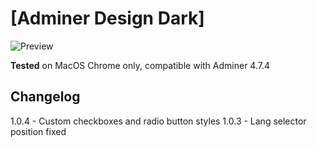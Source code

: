 # [Adminer Design Dark]

![Preview](/preview.png "Preview")

**Tested** on MacOS Chrome only, compatible with Adminer 4.7.4

## Changelog

1.0.4 - Custom checkboxes and radio button styles
1.0.3 - Lang selector position fixed
